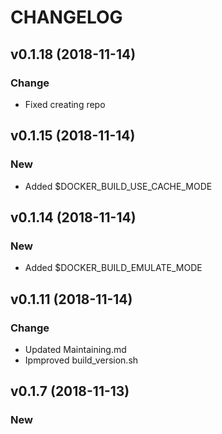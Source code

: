 # CHANGELOG

## v0.1.18 (2018-11-14)

### Change

- Fixed creating repo

## v0.1.15 (2018-11-14)

### New

- Added $DOCKER_BUILD_USE_CACHE_MODE

## v0.1.14 (2018-11-14)

### New

- Added $DOCKER_BUILD_EMULATE_MODE

## v0.1.11 (2018-11-14)

### Change

- Updated Maintaining.md
- Ipmproved build_version.sh

## v0.1.7 (2018-11-13)

### New

